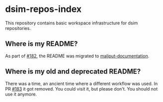 # dsim-repos-index

This repository contains basic workspace infrastructure for dsim repositories.

## Where is my README?

As part of [#182](https://github.com/ToyotaResearchInstitute/dsim-repos-index/issues/182),
the README was migrated to [maliput-documentation](https://github.com/ToyotaResearchInstitute/maliput-documentation/blob/main/docs/installation_quickstart.rst).

## Where is my old and deprecated README?

There was a time, an ancient time where a different workflow was used.
In PR [#183](https://github.com/ToyotaResearchInstitute/dsim-repos-index/pull/183) it got removed.
You could visit it, but please don't. You should not use it anymore.

